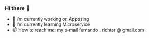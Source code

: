 ### Hi there 👋

- 🔭 I’m currently working on Apposing
- 🌱 I’m currently learning Microservice
- 📫 How to reach me: my e-mail fernando . richter @ gmail.com
